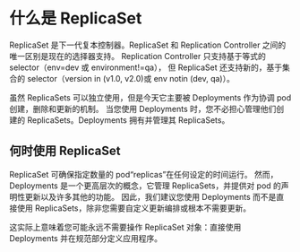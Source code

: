 # 什么是 ReplicaSet

ReplicaSet 是下一代复本控制器。ReplicaSet 和 Replication Controller 之间的唯一区别是现在的选择器支持。
Replication Controller 只支持基于等式的 selector（env=dev 或 environment!=qa），
但 ReplicaSet 还支持新的，基于集合的 selector（version in (v1.0, v2.0)或 env notin (dev, qa)）。

虽然 ReplicaSets 可以独立使用，但是今天它主要被 Deployments 作为协调 pod 创建，删除和更新的机制。
当您使用 Deployments 时，您不必担心管理他们创建的 ReplicaSets。Deployments 拥有并管理其 ReplicaSets。

## 何时使用 ReplicaSet

ReplicaSet 可确保指定数量的 pod“replicas”在任何设定的时间运行。
然而，Deployments 是一个更高层次的概念，它管理 ReplicaSets，并提供对 pod 的声明性更新以及许多其他的功能。
因此，我们建议您使用 Deployments 而不是直接使用 ReplicaSets，除非您需要自定义更新编排或根本不需要更新。

这实际上意味着您可能永远不需要操作 ReplicaSet 对象：直接使用 Deployments 并在规范部分定义应用程序。
